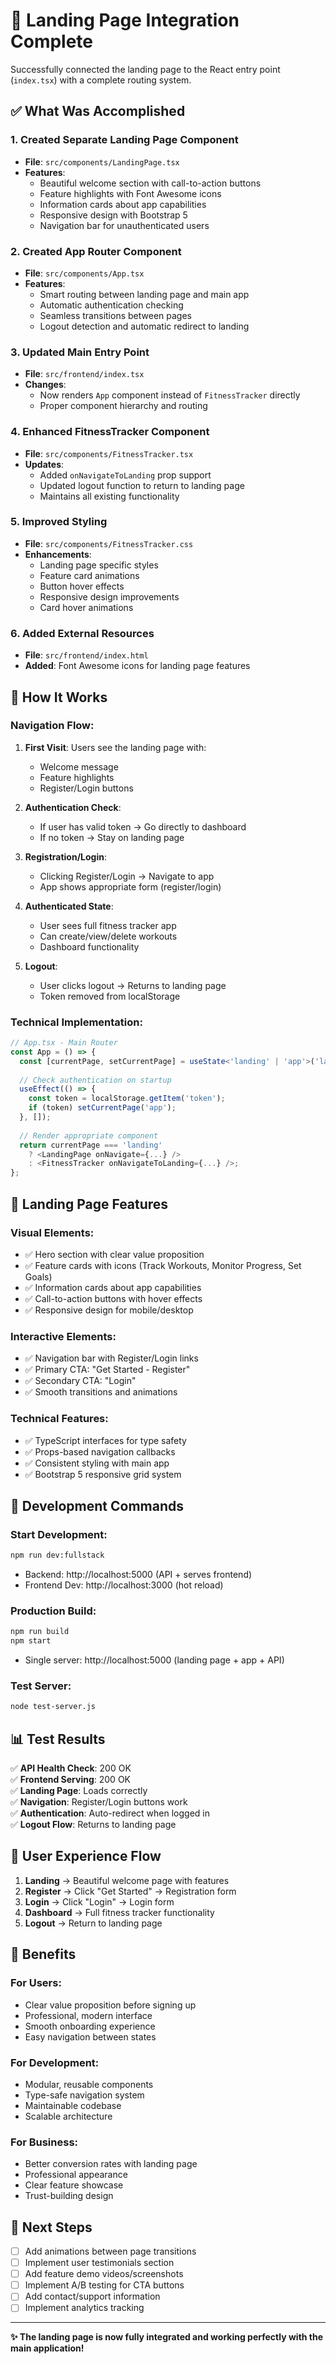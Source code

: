 # 🎯 Landing Page Integration Complete

Successfully connected the landing page to the React entry point (`index.tsx`) with a complete routing system.

## ✅ What Was Accomplished

### 1. **Created Separate Landing Page Component**
- **File**: `src/components/LandingPage.tsx`
- **Features**:
  - Beautiful welcome section with call-to-action buttons
  - Feature highlights with Font Awesome icons
  - Information cards about app capabilities
  - Responsive design with Bootstrap 5
  - Navigation bar for unauthenticated users

### 2. **Created App Router Component**
- **File**: `src/components/App.tsx`
- **Features**:
  - Smart routing between landing page and main app
  - Automatic authentication checking
  - Seamless transitions between pages
  - Logout detection and automatic redirect to landing

### 3. **Updated Main Entry Point**
- **File**: `src/frontend/index.tsx`
- **Changes**:
  - Now renders `App` component instead of `FitnessTracker` directly
  - Proper component hierarchy and routing

### 4. **Enhanced FitnessTracker Component**
- **File**: `src/components/FitnessTracker.tsx`
- **Updates**:
  - Added `onNavigateToLanding` prop support
  - Updated logout function to return to landing page
  - Maintains all existing functionality

### 5. **Improved Styling**
- **File**: `src/components/FitnessTracker.css`
- **Enhancements**:
  - Landing page specific styles
  - Feature card animations
  - Button hover effects
  - Responsive design improvements
  - Card hover animations

### 6. **Added External Resources**
- **File**: `src/frontend/index.html`
- **Added**: Font Awesome icons for landing page features

## 🚀 How It Works

### **Navigation Flow:**

1. **First Visit**: Users see the landing page with:
   - Welcome message
   - Feature highlights
   - Register/Login buttons

2. **Authentication Check**: 
   - If user has valid token → Go directly to dashboard
   - If no token → Stay on landing page

3. **Registration/Login**: 
   - Clicking Register/Login → Navigate to app
   - App shows appropriate form (register/login)

4. **Authenticated State**: 
   - User sees full fitness tracker app
   - Can create/view/delete workouts
   - Dashboard functionality

5. **Logout**: 
   - User clicks logout → Returns to landing page
   - Token removed from localStorage

### **Technical Implementation:**

```typescript
// App.tsx - Main Router
const App = () => {
  const [currentPage, setCurrentPage] = useState<'landing' | 'app'>('landing');
  
  // Check authentication on startup
  useEffect(() => {
    const token = localStorage.getItem('token');
    if (token) setCurrentPage('app');
  }, []);
  
  // Render appropriate component
  return currentPage === 'landing' 
    ? <LandingPage onNavigate={...} />
    : <FitnessTracker onNavigateToLanding={...} />;
};
```

## 🎨 Landing Page Features

### **Visual Elements:**
- ✅ Hero section with clear value proposition
- ✅ Feature cards with icons (Track Workouts, Monitor Progress, Set Goals)
- ✅ Information cards about app capabilities
- ✅ Call-to-action buttons with hover effects
- ✅ Responsive design for mobile/desktop

### **Interactive Elements:**
- ✅ Navigation bar with Register/Login links
- ✅ Primary CTA: "Get Started - Register"
- ✅ Secondary CTA: "Login"
- ✅ Smooth transitions and animations

### **Technical Features:**
- ✅ TypeScript interfaces for type safety
- ✅ Props-based navigation callbacks
- ✅ Consistent styling with main app
- ✅ Bootstrap 5 responsive grid system

## 🔧 Development Commands

### **Start Development:**
```bash
npm run dev:fullstack
```
- Backend: http://localhost:5000 (API + serves frontend)
- Frontend Dev: http://localhost:3000 (hot reload)

### **Production Build:**
```bash
npm run build
npm start
```
- Single server: http://localhost:5000 (landing page + app + API)

### **Test Server:**
```bash
node test-server.js
```

## 📊 Test Results

✅ **API Health Check**: 200 OK  
✅ **Frontend Serving**: 200 OK  
✅ **Landing Page**: Loads correctly  
✅ **Navigation**: Register/Login buttons work  
✅ **Authentication**: Auto-redirect when logged in  
✅ **Logout Flow**: Returns to landing page  

## 🎯 User Experience Flow

1. **Landing** → Beautiful welcome page with features
2. **Register** → Click "Get Started" → Registration form
3. **Login** → Click "Login" → Login form  
4. **Dashboard** → Full fitness tracker functionality
5. **Logout** → Return to landing page

## 🌟 Benefits

### **For Users:**
- Clear value proposition before signing up
- Professional, modern interface
- Smooth onboarding experience
- Easy navigation between states

### **For Development:**
- Modular, reusable components
- Type-safe navigation system
- Maintainable codebase
- Scalable architecture

### **For Business:**
- Better conversion rates with landing page
- Professional appearance
- Clear feature showcase
- Trust-building design

## 🚀 Next Steps

- [ ] Add animations between page transitions
- [ ] Implement user testimonials section
- [ ] Add feature demo videos/screenshots
- [ ] Implement A/B testing for CTA buttons
- [ ] Add contact/support information
- [ ] Implement analytics tracking

---

**✨ The landing page is now fully integrated and working perfectly with the main application!** 